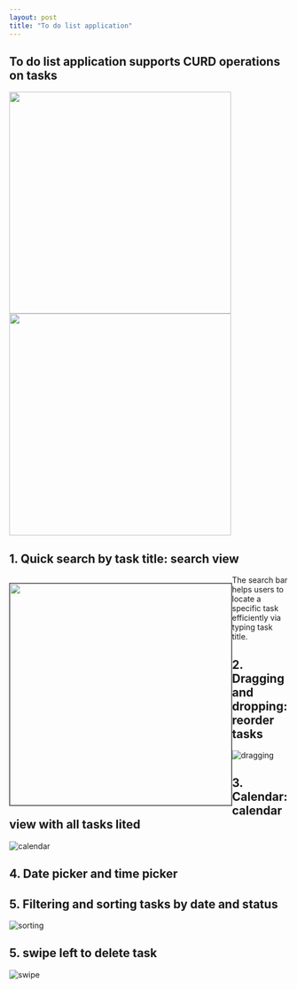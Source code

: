 ```yaml
---
layout: post
title: "To do list application"
---
```


## To do list application supports CURD operations on tasks
<p float="left">
  <img src="https://user-images.githubusercontent.com/77960108/146278540-c11cda32-3840-4127-ab66-a64e95e2cff5.gif" width="400" />
  <img src="https://user-images.githubusercontent.com/77960108/146278548-948c3474-5ee3-43d0-a04c-ad576f34e236.gif" width="400" /> 
</p>


## 1. Quick search by task title: search view
<div>
    <p style="float: left;"><img src="https://user-images.githubusercontent.com/77960108/146277988-2105a967-2bb6-4b1d-8c68-9e6d70ec3d9f.gif"  width="400px" border="1px"></p>
    <p>The search bar helps users to locate a specific task efficiently via typing task title.</p>
</div>




## 2. Dragging and dropping: reorder tasks
![dragging](https://user-images.githubusercontent.com/77960108/146277956-58f878fa-3cb8-4b07-a5ef-82b869861cee.gif)


## 3. Calendar: calendar view with all tasks lited
![calendar](https://user-images.githubusercontent.com/77960108/146277899-eed37dc4-0d8e-4270-a68b-ff2207fef681.gif)


## 4. Date picker and time picker


## 5. Filtering and sorting tasks by date and status
![sorting](https://user-images.githubusercontent.com/77960108/146278361-2352161d-c314-4add-abb4-2ee4d090528a.gif)


## 5. swipe left to delete task
![swipe](https://user-images.githubusercontent.com/77960108/146278350-096d9b47-c519-4212-9fbb-5a4f9e547e23.gif)

